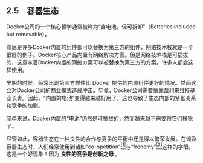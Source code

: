 ## 2.5　容器生态

Docker公司的一个核心哲学通常被称为“含电池，但可拆卸”（Batteries included but removable）。

意思是许多Docker内置的组件都可以替换为第三方的组件，网络技术栈就是一个很好的例子。Docker核心产品内置有网络解决方案。但是网络技术栈是可插拔的，这意味着Docker内置的网络方案可以被替换为第三方的方案。许多人都会这样使用。

早期的时候，经常出现第三方插件比 Docker 提供的内置组件更好的情况。然而这会对Docker公司的商业模式造成冲击。毕竟，Docker公司需要依靠盈利来维持基业长青。因此，“内置的电池”变得越来越好用了。这也导致了生态内部的紧张关系和竞争的加剧。

简单来说，Docker内置的“电池”仍然是可插拔的，然而越来越不需要将它们移除了。

尽管如此，容器生态在一种良性的合作与竞争的平衡中还是得以繁荣发展。在谈及容器生态时，人们经常使用到诸如“co-opetition”<a class="my_markdown" href="['#anchor21']"><sup class="my_markdown">[1]</sup></a>与“frenemy”<a href="#anchor22" id="ac22"><sup>[2]</sup></a>这样的字眼。这是一个好现象！因为 **良性的竞争是创新之母** 。


